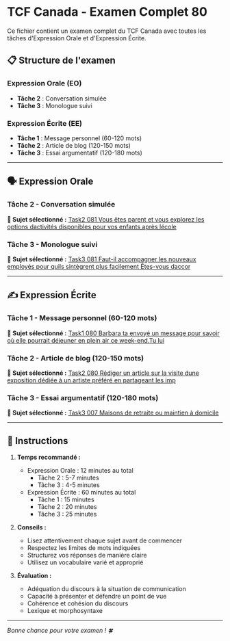 # TCF Canada - Examen Complet 80

Ce fichier contient un examen complet du TCF Canada avec toutes les tâches d'Expression Orale et d'Expression Écrite.

## 📋 Structure de l'examen

### Expression Orale (EO)
- **Tâche 2** : Conversation simulée
- **Tâche 3** : Monologue suivi

### Expression Écrite (EE)  
- **Tâche 1** : Message personnel (60-120 mots)
- **Tâche 2** : Article de blog (120-150 mots)
- **Tâche 3** : Essai argumentatif (120-180 mots)

---

## 🗣️ Expression Orale

### Tâche 2 - Conversation simulée

**📄 Sujet sélectionné :** [Task2 081 Vous êtes parent et vous explorez les options dactivités disponibles pour vos enfants après lécole](tcf_canada/eo/task2/task2_081_Vous_êtes_parent_et_vous_explorez_les_options_dactivités_disponibles_pour_vos_enfants_après_lécole.md)

### Tâche 3 - Monologue suivi

**📄 Sujet sélectionné :** [Task3 081 Faut-il accompagner les nouveaux employés pour quils sintègrent plus facilement Êtes-vous daccor](tcf_canada/eo/task3/task3_081_Faut-il_accompagner_les_nouveaux_employés_pour_quils_sintègrent_plus_facilement_Êtes-vous_daccor.md)

---

## ✍️ Expression Écrite

### Tâche 1 - Message personnel (60-120 mots)

**📄 Sujet sélectionné :** [Task1 080 Barbara ta envoyé un message pour savoir où elle pourrait déjeuner en plein air ce week-end.Tu lui](tcf_canada/ee/task1/task1_080_Barbara_ta_envoyé_un_message_pour_savoir_où_elle_pourrait_déjeuner_en_plein_air_ce_week-end.Tu_lui.md)

### Tâche 2 - Article de blog (120-150 mots)

**📄 Sujet sélectionné :** [Task2 080 Rédiger un article sur la visite dune exposition dédiée à un artiste préféré en partageant les imp](tcf_canada/ee/task2/task2_080_Rédiger_un_article_sur_la_visite_dune_exposition_dédiée_à_un_artiste_préféré_en_partageant_les_imp.md)

### Tâche 3 - Essai argumentatif (120-180 mots)

**📄 Sujet sélectionné :** [Task3 007 Maisons de retraite ou maintien à domicile](tcf_canada/ee/task3/task3_007_Maisons_de_retraite_ou_maintien_à_domicile.md)

---

## 📝 Instructions

1. **Temps recommandé :**
   - Expression Orale : 12 minutes au total
     - Tâche 2 : 5-7 minutes
     - Tâche 3 : 4-5 minutes
   - Expression Écrite : 60 minutes au total
     - Tâche 1 : 15 minutes
     - Tâche 2 : 20 minutes  
     - Tâche 3 : 25 minutes

2. **Conseils :**
   - Lisez attentivement chaque sujet avant de commencer
   - Respectez les limites de mots indiquées
   - Structurez vos réponses de manière claire
   - Utilisez un vocabulaire varié et approprié

3. **Évaluation :**
   - Adéquation du discours à la situation de communication
   - Capacité à présenter et défendre un point de vue
   - Cohérence et cohésion du discours
   - Lexique et morphosyntaxe

---

*Bonne chance pour votre examen ! 🍀*
